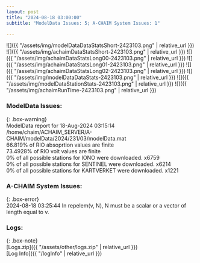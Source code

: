 ```yaml
---
layout: post
title: "2024-08-18 03:00:00"
subtitle: "ModelData Issues: 5; A-CHAIM System Issues: 1"

---
```


![]({{ "/assets/img/modelDataDataStatsShort-2423103.png" | relative_url }})
![]({{ "/assets/img/achaimDataStatsShort-2423103.png" | relative_url }})
![]({{ "/assets/img/achaimDataStatsLong00-2423103.png" | relative_url }})
![]({{ "/assets/img/achaimDataStatsLong01-2423103.png" | relative_url }})
![]({{ "/assets/img/achaimDataStatsLong02-2423103.png" | relative_url }})
![]({{ "/assets/img/modelDataDataStats-2423103.png" | relative_url }})
![]({{ "/assets/img/modelDataStationStats-2423103.png" | relative_url }})
![]({{ "/assets/img/achaimRunTime-2423103.png" | relative_url }})


### ModelData Issues:  
  
{: .box-warning}  
 ModelData report for 18-Aug-2024 03:15:14   
 /home/chaim/ACHAIM_SERVER/A-CHAIM/modelData/2024/231/03/modelData.mat   
 66.819% of RIO absoprtion values are finite   
 73.4928% of RIO volt values are finite   
 0% of all possible stations for IONO were downloaded. x6759   
 0% of all possible stations for SENTINEL were downloaded. x6214   
 0% of all possible stations for KARTVERKET were downloaded. x1221   
  
### A-CHAIM System Issues:  
  
{: .box-error}  
2024-08-18 03:25:44 In repelem(v, N), N must be a scalar or a vector of length equal to v.  

### Logs:  
  
{: .box-note}  
[Logs.zip]({{ "/assets/other/logs.zip" | relative_url }})  
[Log Info]({{ "/logInfo" | relative_url }})  
